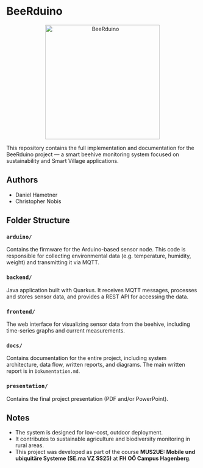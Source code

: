 # BeeRduino

<div align="center">
  <img src="https://github.com/user-attachments/assets/f67fd0d1-dd92-4d45-b6be-9ea535b3ac1a" alt="BeeRduino" width="300"/>
</div>

This repository contains the full implementation and documentation for the BeeRduino project — a smart beehive monitoring system focused on sustainability and Smart Village applications.

## Authors
- Daniel Hametner
- Christopher Nobis

## Folder Structure

### `arduino/`
Contains the firmware for the Arduino-based sensor node. This code is responsible for collecting environmental data (e.g. temperature, humidity, weight) and transmitting it via MQTT.

### `backend/`
Java application built with Quarkus. It receives MQTT messages, processes and stores sensor data, and provides a REST API for accessing the data.

### `frontend/`
The web interface for visualizing sensor data from the beehive, including time-series graphs and current measurements.

### `docs/`
Contains documentation for the entire project, including system architecture, data flow, written reports, and diagrams. The main written report is in `Dokumentation.md`.

### `presentation/`
Contains the final project presentation (PDF and/or PowerPoint).

## Notes
- The system is designed for low-cost, outdoor deployment.
- It contributes to sustainable agriculture and biodiversity monitoring in rural areas.
- This project was developed as part of the course **MUS2UE: Mobile und ubiquitäre Systeme (SE.ma VZ SS25)** at **FH OÖ Campus Hagenberg**.


